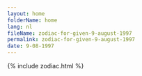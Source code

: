 ```yaml
---
layout: home
folderName: home
lang: nl
fileName: zodiac-for-given-9-august-1997
permalink: zodiac-for-given-9-august-1997
date: 9-08-1997
---
```

{% include zodiac.html %}
